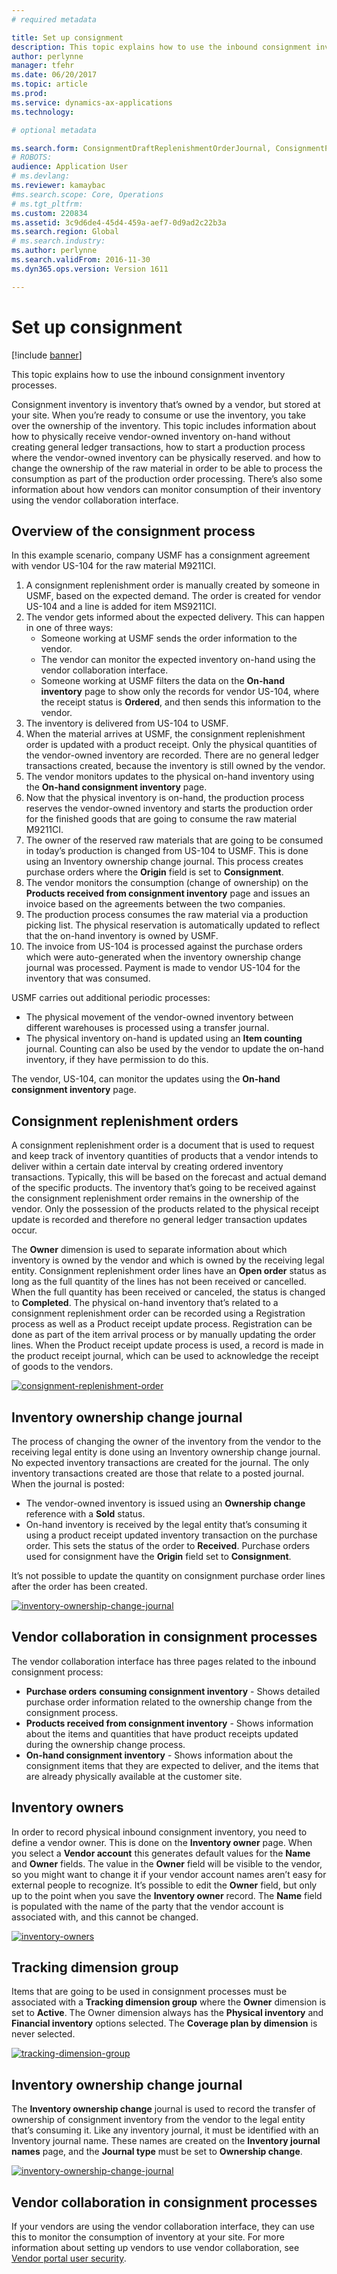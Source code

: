 ```yaml
---
# required metadata

title: Set up consignment
description: This topic explains how to use the inbound consignment inventory processes.
author: perlynne
manager: tfehr
ms.date: 06/20/2017
ms.topic: article
ms.prod:
ms.service: dynamics-ax-applications
ms.technology:

# optional metadata

ms.search.form: ConsignmentDraftReplenishmentOrderJournal, ConsignmentProductReceiptLines, ConsignmentReplenishmentOrder, ConsignmentVendorPortalOnHand, InventJournalOwnershipChange, InventOnHandItemListPage, PurchTable, PurchTablePart, PurchVendorPortalConfirmedOrders, DirPartyTable, EcoResTrackingDimensionGroup, InventJournalName, InventOwner, InventTableInventoryDimensionGroups, VendTable
# ROBOTS:
audience: Application User
# ms.devlang:
ms.reviewer: kamaybac
#ms.search.scope: Core, Operations
# ms.tgt_pltfrm:
ms.custom: 220834
ms.assetid: 3c9d6de4-45d4-459a-aef7-0d9ad2c22b3a
ms.search.region: Global
# ms.search.industry:
ms.author: perlynne
ms.search.validFrom: 2016-11-30
ms.dyn365.ops.version: Version 1611

---
```


# Set up consignment

[!include [banner](../includes/banner.md)]

This topic explains how to use the inbound consignment inventory processes.

Consignment inventory is inventory that’s owned by a vendor, but stored at your site. When you’re ready to consume or use the inventory, you take over the ownership of the inventory. This topic includes information about how to physically receive vendor-owned inventory on-hand without creating general ledger transactions, how to start a production process where the vendor-owned inventory can be physically reserved. and how to change the ownership of the raw material in order to be able to process the consumption as part of the production order processing. There’s also some information about how vendors can monitor consumption of their inventory using the vendor collaboration interface. 

## Overview of the consignment process
In this example scenario, company USMF has a consignment agreement with vendor US-104 for the raw material M9211CI.

1.  A consignment replenishment order is manually created by someone in USMF, based on the expected demand. The order is created for vendor US-104 and a line is added for item MS9211CI.
2.  The vendor gets informed about the expected delivery. This can happen in one of three ways:
    -   Someone working at USMF sends the order information to the vendor.
    -   The vendor can monitor the expected inventory on-hand using the vendor collaboration interface.
    -   Someone working at USMF filters the data on the **On-hand inventory** page to show only the records for vendor US-104, where the receipt status is **Ordered**, and then sends this information to the vendor.
3.  The inventory is delivered from US-104 to USMF.
4.  When the material arrives at USMF, the consignment replenishment order is updated with a product receipt. Only the physical quantities of the vendor-owned inventory are recorded. There are no general ledger transactions created, because the inventory is still owned by the vendor.
5.  The vendor monitors updates to the physical on-hand inventory using the **On-hand consignment inventory** page.
6.  Now that the physical inventory is on-hand, the production process reserves the vendor-owned inventory and starts the production order for the finished goods that are going to consume the raw material M9211CI.
7.  The owner of the reserved raw materials that are going to be consumed in today’s production is changed from US-104 to USMF. This is done using an Inventory ownership change journal. This process creates purchase orders where the **Origin** field is set to **Consignment**.
8.  The vendor monitors the consumption (change of ownership) on the **Products received from consignment inventory** page and issues an invoice based on the agreements between the two companies.
9.  The production process consumes the raw material via a production picking list. The physical reservation is automatically updated to reflect that the on-hand inventory is owned by USMF.
10. The invoice from US-104 is processed against the purchase orders which were auto-generated when the inventory ownership change journal was processed. Payment is made to vendor US-104 for the inventory that was consumed.

USMF carries out additional periodic processes:

-   The physical movement of the vendor-owned inventory between different warehouses is processed using a transfer journal.
-   The physical inventory on-hand is updated using an **Item counting** journal. Counting can also be used by the vendor to update the on-hand inventory, if they have permission to do this.

The vendor, US-104, can monitor the updates using the **On-hand consignment inventory** page.

## Consignment replenishment orders
A consignment replenishment order is a document that is used to request and keep track of inventory quantities of products that a vendor intends to deliver within a certain date interval by creating ordered inventory transactions. Typically, this will be based on the forecast and actual demand of the specific products. The inventory that’s going to be received against the consignment replenishment order remains in the ownership of the vendor. Only the possession of the products related to the physical receipt update is recorded and therefore no general ledger transaction updates occur. 

The **Owner** dimension is used to separate information about which inventory is owned by the vendor and which is owned by the receiving legal entity. Consignment replenishment order lines have an **Open order** status as long as the full quantity of the lines has not been received or cancelled. When the full quantity has been received or canceled, the status is changed to **Completed**. The physical on-hand inventory that’s related to a consignment replenishment order can be recorded using a Registration process as well as a Product receipt update process. Registration can be done as part of the item arrival process or by manually updating the order lines. When the Product receipt update process is used, a record is made in the product receipt journal, which can be used to acknowledge the receipt of goods to the vendors.

[![consignment-replenishment-order](./media/consignment-replenishment-order.png)](./media/consignment-replenishment-order.png)

## Inventory ownership change journal
The process of changing the owner of the inventory from the vendor to the receiving legal entity is done using an Inventory ownership change journal. No expected inventory transactions are created for the journal. The only inventory transactions created are those that relate to a posted journal. When the journal is posted:

-   The vendor-owned inventory is issued using an **Ownership change** reference with a **Sold** status.
-   On-hand inventory is received by the legal entity that’s consuming it using a product receipt updated inventory transaction on the purchase order. This sets the status of the order to **Received**. Purchase orders used for consignment have the **Origin** field set to **Consignment**.

It’s not possible to update the quantity on consignment purchase order lines after the order has been created.

[![inventory-ownership-change-journal](./media/inventory-ownership-change-journal.png)](./media/inventory-ownership-change-journal.png)

## Vendor collaboration in consignment processes
The vendor collaboration interface has three pages related to the inbound consignment process:

-   **Purchase orders** **consuming consignment inventory** - Shows detailed purchase order information related to the ownership change from the consignment process.
-   **Products received from consignment inventory** - Shows information about the items and quantities that have product receipts updated during the ownership change process.
-   **On-hand consignment inventory** - Shows information about the consignment items that they are expected to deliver, and the items that are already physically available at the customer site.

## Inventory owners
In order to record physical inbound consignment inventory, you need to define a vendor owner. This is done on the **Inventory owner** page. When you select a **Vendor account** this generates default values for the **Name** and **Owner** fields. The value in the **Owner** field will be visible to the vendor, so you might want to change it if your vendor account names aren’t easy for external people to recognize. It’s possible to edit the **Owner** field, but only up to the point when you save the **Inventory owner** record. The **Name** field is populated with the name of the party that the vendor account is associated with, and this cannot be changed.

[![inventory-owners](./media/inventory-owners.png)](./media/inventory-owners.png)

## Tracking dimension group
Items that are going to be used in consignment processes must be associated with a **Tracking dimension group** where the **Owner** dimension is set to **Active**. The Owner dimension always has the **Physical inventory** and **Financial inventory** options selected. The **Coverage plan by dimension** is never selected.

[![tracking-dimension-group](./media/tracking-dimension-group.png)](./media/tracking-dimension-group.png)

## Inventory ownership change journal
The **Inventory ownership change** journal is used to record the transfer of ownership of consignment inventory from the vendor to the legal entity that’s consuming it. Like any inventory journal, it must be identified with an Inventory journal name. These names are created on the **Inventory journal names** page, and the **Journal type** must be set to **Ownership change**.

[![inventory-ownership-change-journal](./media/inventory-ownership-change-journal.png)](./media/inventory-ownership-change-journal.png)

## Vendor collaboration in consignment processes
If your vendors are using the vendor collaboration interface, they can use this to monitor the consumption of inventory at your site. For more information about setting up vendors to use vendor collaboration, see [Vendor portal user security](../procurement/configure-security-vendor-portal-users.md).





